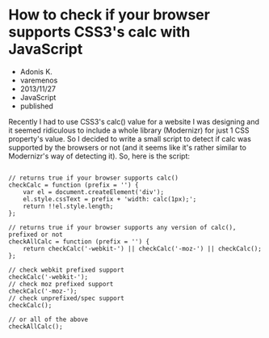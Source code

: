 # How to check if your browser supports CSS3's calc with JavaScript
- Adonis K.
- varemenos
- 2013/11/27
- JavaScript
- published

Recently I had to use CSS3's calc() value for a website I was designing and it seemed ridiculous to include a whole library (Modernizr) for just 1 CSS property's value. So I decided to write a small script to detect if calc was supported by the browsers or not (and it seems like it's rather similar to Modernizr's way of detecting it).
So, here is the script:

<pre class="line-numbers"><code class="language-javascript">
// returns true if your browser supports calc()
checkCalc = function (prefix = '') {
	var el = document.createElement('div');
	el.style.cssText = prefix + 'width: calc(1px);';
	return !!el.style.length;
};

// returns true if your browser supports any version of calc(), prefixed or not
checkAllCalc = function (prefix = '') {
	return checkCalc('-webkit-') || checkCalc('-moz-') || checkCalc();
};

// check webkit prefixed support
checkCalc('-webkit-');
// check moz prefixed support
checkCalc('-moz-');
// check unprefixed/spec support
checkCalc();

// or all of the above
checkAllCalc();</code></pre>
